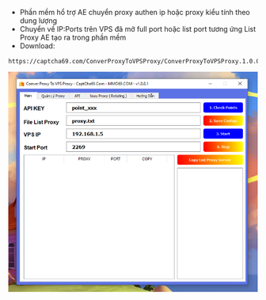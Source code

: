 

- Phần mềm hổ trợ AE chuyển proxy authen ip hoặc proxy kiểu tính theo dung lượng
- Chuyển về IP:Ports trên VPS đã mở full port hoặc list port tương ứng List Proxy AE tạo ra trong phần mềm
- Download:
```
https://captcha69.com/ConverProxyToVPSProxy/ConverProxyToVPSProxy.1.0.0.1.rar
```

![ConverProxy](conver-proxy.png)
